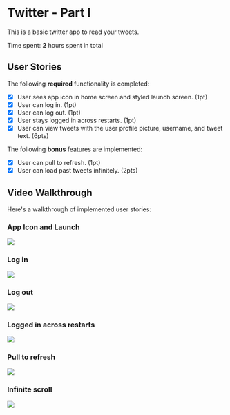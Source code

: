 # Twitter - Part I

This is a basic twitter app to read your tweets.

Time spent: **2** hours spent in total

## User Stories

The following **required** functionality is completed:

- [x] User sees app icon in home screen and styled launch screen. (1pt)
- [x] User can log in. (1pt)
- [x] User can log out. (1pt)
- [x] User stays logged in across restarts. (1pt)
- [x] User can view tweets with the user profile picture, username, and tweet text. (6pts)

The following **bonus** features are implemented:

- [x] User can pull to refresh. (1pt)
- [x] User can load past tweets infinitely. (2pts)

## Video Walkthrough

Here's a walkthrough of implemented user stories:

### App Icon and Launch
![](https://i.imgur.com/ro8TNqa.gif)
### Log in
![](https://i.imgur.com/ssk42hI.gif)
### Log out
![](https://i.imgur.com/cxtLrx0.gif)
### Logged in across restarts
![](https://i.imgur.com/Xldg3WX.gif)
### Pull to refresh
![](https://i.imgur.com/d2mEZQb.gif)
### Infinite scroll
![](https://i.imgur.com/ekHxMle.gif)
